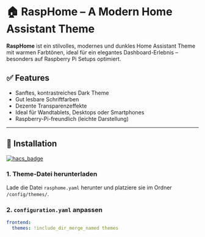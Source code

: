 # 🏠 RaspHome – A Modern Home Assistant Theme

**RaspHome** ist ein stilvolles, modernes und dunkles Home Assistant Theme mit warmen Farbtönen, ideal für ein elegantes Dashboard-Erlebnis – besonders auf Raspberry Pi Setups optimiert.



## ✅ Features

- Sanftes, kontrastreiches Dark Theme
- Gut lesbare Schriftfarben
- Dezente Transparenzeffekte
- Ideal für Wandtablets, Desktops oder Smartphones
- Raspberry-Pi-freundlich (leichte Darstellung)

---

## 🚀 Installation

[![hacs_badge](https://img.shields.io/badge/HACS-Install%20with%20HACS-blue.svg?style=for-the-badge)](https://github.com/levin-hnzl/rasphome-themes.git)


### 1. Theme-Datei herunterladen

Lade die Datei `rasphome.yaml` herunter und platziere sie im Ordner `/config/themes/`.

### 2. `configuration.yaml` anpassen

```yaml
frontend:
  themes: !include_dir_merge_named themes
